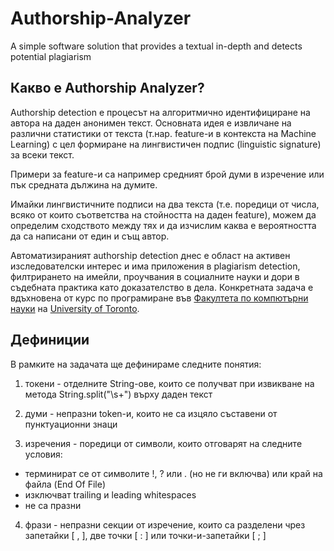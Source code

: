 # Authorship-Analyzer
A simple software solution that provides a textual in-depth and detects potential plagiarism

## Какво е Authorship Analyzer?
Authorship detection е процесът на алгоритмично идентифициране на автора на даден анонимен текст. Основната идея е извличане на различни статистики от текста (т.нар. feature-и в контекста на Machine Learning) с цел формиране на лингвистичен подпис (linguistic signature) за всеки текст.

Примери за feature-и са например средният брой думи в изречение или пък средната дължина на думите.

Имайки лингвистичните подписи на два текста (т.е. поредици от числа, всяко от които съответства на стойността на даден feature), можем да определим сходството между тях и да изчислим каква е вероятността да са написани от един и същ автор.

Автоматизираният authorship detection днес е област на активен изследователски интерес и има приложения в plagiarism detection, филтрирането на имейли, проучвания в социалните науки и дори в съдебната практика като доказателство в дела. Конкретната задача е вдъхновена от курс по програмиране във [Факултета по компютърни науки](https://web.cs.toronto.edu/) на [University of Toronto](https://www.utoronto.ca/).

## Дефиниции
В рамките на задачата ще дефинираме следните понятия:

1. токени - отделните String-ове, които се получват при извикване на метода String.split("\\s+") върху даден текст

2. думи - непразни token-и, които не са изцяло съставени от пунктуационни знаци

3. изречения - поредици от символи, които отговарят на следните условия:
- терминират се от символите !, ? или . (но не ги включва) или край на файла (End Of File)
- изключват trailing и leading whitespaces
- не са празни

4. фрази - непразни секции от изречение, които са разделени чрез запетайки [ , ], две точки [ : ] или точки-и-запетайки [ ; ]
